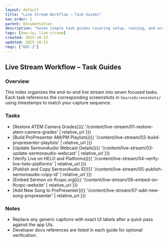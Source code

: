```yaml
---
layout: default
title: "Live Stream Workflow – Task Guides"
nav_order: 1
parent: Documentation
description: "Seven simple task guides covering setup, running, and wrap-up, aligned to your sequential screenshots."
tags: [how-to, live-stream]
created: 2025-10-13
updated: 2025-10-13
reqs: ["DOC-2"]
---
```


## Live Stream Workflow – Task Guides

### Overview

This index organizes the end-to-end live stream into seven focused tasks. Each task references the corresponding screenshots in `SourceScrennshots/` using timestamps to match your capture sequence.

### Tasks

- [Restore ATEM Camera Grades]({{ '/content/live-stream/01-restore-atem-camera-grades' | relative_url }})
- [Build ProPresenter AM/PM Playlists]({{ '/content/live-stream/02-build-propresenter-playlists' | relative_url }})
- [Update SermonAudio Webcast Details]({{ '/content/live-stream/03-update-sermonaudio-webcast' | relative_url }})
- [Verify Live on HELO and Platforms]({{ '/content/live-stream/04-verify-live-helo-platforms' | relative_url }})
- [Publish and Copy SermonAudio ID]({{ '/content/live-stream/05-publish-sermonaudio-copy-id' | relative_url }})
- [Embed Sermon on lfcopc.org]({{ '/content/live-stream/06-embed-on-lfcopc-website' | relative_url }})
- [Add New Song to ProPresenter]({{ '/content/live-stream/07-add-new-song-propresenter' | relative_url }})

### Notes

- Replace any generic captions with exact UI labels after a quick pass against the app UIs.
- Developer docs references are listed in each guide for optional verification.
